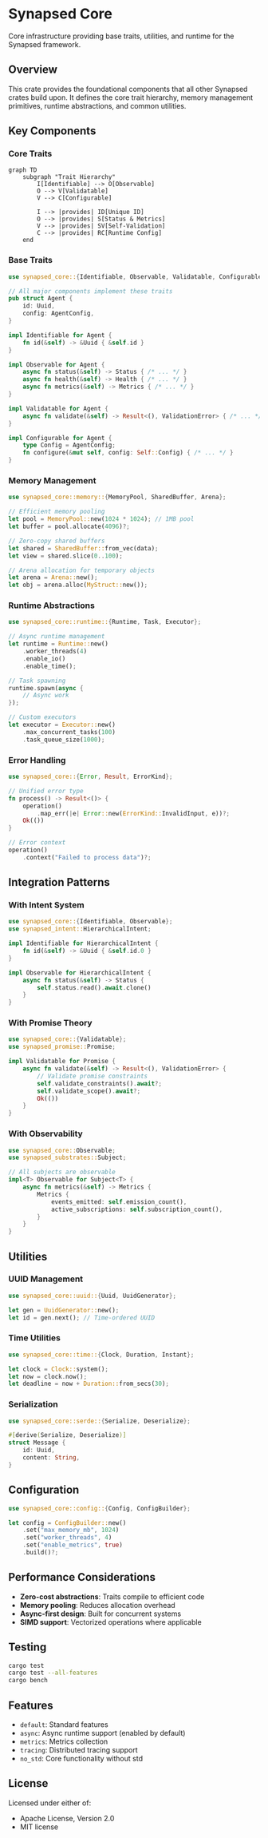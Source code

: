 # Synapsed Core

Core infrastructure providing base traits, utilities, and runtime for the Synapsed framework.

## Overview

This crate provides the foundational components that all other Synapsed crates build upon. It defines the core trait hierarchy, memory management primitives, runtime abstractions, and common utilities.

## Key Components

### Core Traits

```mermaid
graph TD
    subgraph "Trait Hierarchy"
        I[Identifiable] --> O[Observable]
        O --> V[Validatable]
        V --> C[Configurable]
        
        I --> |provides| ID[Unique ID]
        O --> |provides| S[Status & Metrics]
        V --> |provides| SV[Self-Validation]
        C --> |provides| RC[Runtime Config]
    end
```

### Base Traits

```rust
use synapsed_core::{Identifiable, Observable, Validatable, Configurable};

// All major components implement these traits
pub struct Agent {
    id: Uuid,
    config: AgentConfig,
}

impl Identifiable for Agent {
    fn id(&self) -> &Uuid { &self.id }
}

impl Observable for Agent {
    async fn status(&self) -> Status { /* ... */ }
    async fn health(&self) -> Health { /* ... */ }
    async fn metrics(&self) -> Metrics { /* ... */ }
}

impl Validatable for Agent {
    async fn validate(&self) -> Result<(), ValidationError> { /* ... */ }
}

impl Configurable for Agent {
    type Config = AgentConfig;
    fn configure(&mut self, config: Self::Config) { /* ... */ }
}
```

### Memory Management

```rust
use synapsed_core::memory::{MemoryPool, SharedBuffer, Arena};

// Efficient memory pooling
let pool = MemoryPool::new(1024 * 1024); // 1MB pool
let buffer = pool.allocate(4096)?;

// Zero-copy shared buffers
let shared = SharedBuffer::from_vec(data);
let view = shared.slice(0..100);

// Arena allocation for temporary objects
let arena = Arena::new();
let obj = arena.alloc(MyStruct::new());
```

### Runtime Abstractions

```rust
use synapsed_core::runtime::{Runtime, Task, Executor};

// Async runtime management
let runtime = Runtime::new()
    .worker_threads(4)
    .enable_io()
    .enable_time();

// Task spawning
runtime.spawn(async {
    // Async work
});

// Custom executors
let executor = Executor::new()
    .max_concurrent_tasks(100)
    .task_queue_size(1000);
```

### Error Handling

```rust
use synapsed_core::{Error, Result, ErrorKind};

// Unified error type
fn process() -> Result<()> {
    operation()
        .map_err(|e| Error::new(ErrorKind::InvalidInput, e))?;
    Ok(())
}

// Error context
operation()
    .context("Failed to process data")?;
```

## Integration Patterns

### With Intent System

```rust
use synapsed_core::{Identifiable, Observable};
use synapsed_intent::HierarchicalIntent;

impl Identifiable for HierarchicalIntent {
    fn id(&self) -> &Uuid { &self.id.0 }
}

impl Observable for HierarchicalIntent {
    async fn status(&self) -> Status {
        self.status.read().await.clone()
    }
}
```

### With Promise Theory

```rust
use synapsed_core::{Validatable};
use synapsed_promise::Promise;

impl Validatable for Promise {
    async fn validate(&self) -> Result<(), ValidationError> {
        // Validate promise constraints
        self.validate_constraints().await?;
        self.validate_scope().await?;
        Ok(())
    }
}
```

### With Observability

```rust
use synapsed_core::Observable;
use synapsed_substrates::Subject;

// All subjects are observable
impl<T> Observable for Subject<T> {
    async fn metrics(&self) -> Metrics {
        Metrics {
            events_emitted: self.emission_count(),
            active_subscriptions: self.subscription_count(),
        }
    }
}
```

## Utilities

### UUID Management

```rust
use synapsed_core::uuid::{Uuid, UuidGenerator};

let gen = UuidGenerator::new();
let id = gen.next(); // Time-ordered UUID
```

### Time Utilities

```rust
use synapsed_core::time::{Clock, Duration, Instant};

let clock = Clock::system();
let now = clock.now();
let deadline = now + Duration::from_secs(30);
```

### Serialization

```rust
use synapsed_core::serde::{Serialize, Deserialize};

#[derive(Serialize, Deserialize)]
struct Message {
    id: Uuid,
    content: String,
}
```

## Configuration

```rust
use synapsed_core::config::{Config, ConfigBuilder};

let config = ConfigBuilder::new()
    .set("max_memory_mb", 1024)
    .set("worker_threads", 4)
    .set("enable_metrics", true)
    .build()?;
```

## Performance Considerations

- **Zero-cost abstractions**: Traits compile to efficient code
- **Memory pooling**: Reduces allocation overhead
- **Async-first design**: Built for concurrent systems
- **SIMD support**: Vectorized operations where applicable

## Testing

```bash
cargo test
cargo test --all-features
cargo bench
```

## Features

- `default`: Standard features
- `async`: Async runtime support (enabled by default)
- `metrics`: Metrics collection
- `tracing`: Distributed tracing support
- `no_std`: Core functionality without std

## License

Licensed under either of:
- Apache License, Version 2.0
- MIT license